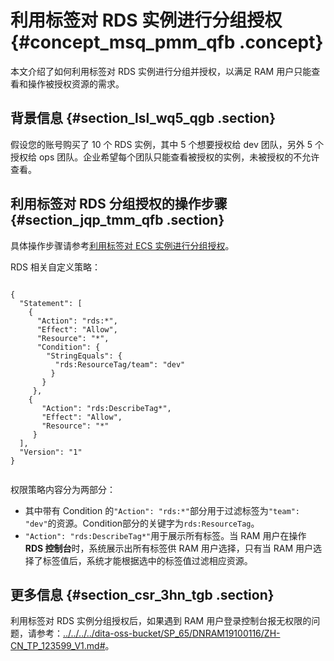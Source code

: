 # 利用标签对 RDS 实例进行分组授权 {#concept_msq_pmm_qfb .concept}

本文介绍了如何利用标签对 RDS 实例进行分组并授权，以满足 RAM 用户只能查看和操作被授权资源的需求。

## 背景信息 {#section_lsl_wq5_qgb .section}

假设您的账号购买了 10 个 RDS 实例，其中 5 个想要授权给 dev 团队，另外 5 个授权给 ops 团队。企业希望每个团队只能查看被授权的实例，未被授权的不允许查看。

## 利用标签对 RDS 分组授权的操作步骤 {#section_jqp_tmm_qfb .section}

具体操作步骤请参考[利用标签对 ECS 实例进行分组授权](intl.zh-CN/最佳实践/利用标签对ECS实例进行分组授权.md#)。

RDS 相关自定义策略：

```

{
  "Statement": [
    {
      "Action": "rds:*",
      "Effect": "Allow",
      "Resource": "*",
      "Condition": {
        "StringEquals": {
          "rds:ResourceTag/team": "dev"
         }
       }
     },
    {
       "Action": "rds:DescribeTag*",
       "Effect": "Allow",
       "Resource": "*"
     }
  ],
  "Version": "1"
}


```

权限策略内容分为两部分：

-   其中带有 Condition 的`"Action": "rds:*"`部分用于过滤标签为`"team": "dev"`的资源。Condition部分的关键字为`rds:ResourceTag`。
-   `"Action": "rds:DescribeTag*"`用于展示所有标签。当 RAM 用户在操作 **RDS 控制台**时，系统展示出所有标签供 RAM 用户选择，只有当 RAM 用户选择了标签值后，系统才能根据选中的标签值过滤相应资源。

## 更多信息 {#section_csr_3hn_tgb .section}

利用标签对 RDS 实例分组授权后，如果遇到 RAM 用户登录控制台报无权限的问题，请参考：[../../../../dita-oss-bucket/SP\_65/DNRAM19100116/ZH-CN\_TP\_123599\_V1.md\#](../../../../intl.zh-CN/常见问题/利用标签对RDS实例分组授权的常见问题.md#)。

